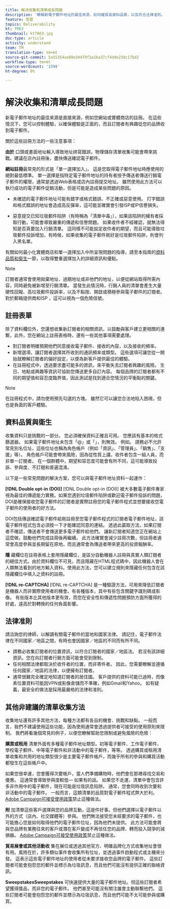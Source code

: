 ```yaml
---
title: 解決收集和清單成長問題
description: '瞭解新電子郵件地址的最佳來源、如何確保高資料品質，以及符合法律准則。 '
feature: 受眾
topics: Deliverability
kt: 7063
thumbnail: kt7063.jpg
doc-type: article
activity: understand
team: TM
translation-type: tm+mt
source-git-commit: 5a15354aa88e34479f2a1ba37cf4dde239c17bd2
workflow-type: tm+mt
source-wordcount: '1598'
ht-degree: 0%

---
```



# 解決收集和清單成長問題

新電子郵件地址的最佳來源是直接來源，例如您網站或實體商店的註冊。 在這些情況下，您可以控制體驗，以確保體驗是正面的，而且訂閱者有興趣從您的品牌收到電子郵件。

關於這些註冊方法的一些注意事項：

**由於** 口頭或書面地址輸入導致地址拼寫錯誤，物理儲存清單收集可能會帶來挑戰。建議在店內註冊後，盡快傳送確認電子郵件。

**網站註冊**&#x200B;最常見的形式是「單一選擇加入」。 這是您取得電子郵件地址時應使用的絕對最低標準。 單一選擇是指特定電子郵件地址的持有者授予傳送者傳送行銷電子郵件的權限，通常是透過Web表格或店內註冊提交地址。 雖然使用此方法可以執行成功的電子郵件促銷活動，但是可能是造成某些問題的原因。

* 未確認的電子郵件地址可能有錯字或格式錯誤、不正確或惡意使用。 打字錯誤和格式錯誤的地址會造成高反彈率，這可能並確實會引發ISP或IP信譽損失。

* 惡意提交已知垃圾郵件陷阱（有時稱為「清單中毒」），如果該陷阱的擁有者採取行動，可能會導致嚴重的傳遞和信譽問題。 如果收件者不經確認，就無法得知是否真要加入行銷清單。 這同樣不可能設定收件者的期望，而且可能導致垃圾郵件投訴增加，有時候，如果收集的電子郵件剛好是垃圾郵件陷阱，則會列入黑名單。

有關如何最小化實體商店和單一選擇加入中所呈現問題的指導，請至本指南的[資料品質和衛生](#data-quality-and-hygiene)一節，以取得雙重選擇加入的詳細資訊和優點。

>[!NOTE]
>
>訂閱者通常會使用拋棄地址、過期地址或非他們的地址，以便從網站取得所需內容，同時避免被新增至行銷清單。 當發生此情況時，行銷人員的清單會產生大量硬性回報、高垃圾郵件投訴率，以及不點按、開啟或積極參與電子郵件的訂閱者。 對於郵箱提供商和ISP ，這可以視為一個危險信號。

## 註冊表單

除了資料欄位外，您還想收集新訂閱者的相關資訊，以鼓勵與客戶建立更相關的連繫，此外，您在網站上註冊表格時，還有一些其他事項需要處理。

* 對訂閱者明確預期他們同意接收電子郵件、接收的內容，以及接收的頻率。
* 新增選項，讓訂閱者選擇其所收到的通訊頻率或類型。 這些選項可讓您從一開始就瞭解訂閱者的偏好設定，以便為新客戶提供最佳的體驗。
* 在註冊程式中，透過要求盡可能多的資訊，來平衡失去訂閱者興趣的風險。 生日、地點或興趣等資訊可協助您傳送更多自訂內容。 每個品牌的訂閱者都有不同的期望值和容忍度臨界值，因此測試是找到適合您情況的平衡點的關鍵。

>[!NOTE]
>
> 在註冊程式中，請勿使用預先勾選的方塊。 雖然它可以讓您合法地陷入困境，但也是負面的客戶體驗。

## 資料品質與衛生

收集資料只是挑戰的一部分。 您必須確保資料正確且可用。 您應該有基本的格式篩選器。 如果電子郵件地址未包含「@」或「」，則無效。 例如。 請務必不允許常見別名位址，這些位址也稱為角色帳戶（例如「資訊」、「管理員」、「銷售」、「支援」等）。 角色帳戶可能會帶來風險，因為從性質上講，收件者包含一組人員，而非單一訂閱者。 在一個群體中，期望和容忍度可能會有所不同，這可能導致投訴、參與度、不訂閱和普遍混淆。

以下是一些常見問題的解決方案，您可以與電子郵件地址資料一起運作：

**[!DNL Double opt-in (DOI)]**
[!DNL Double opt-in (DOI)] 被大多數電子郵件專家視為最佳的傳遞能力實務。如果您遇到垃圾郵件陷阱或歡迎電子郵件投訴的問題，DOI是確保接收您電子郵件的訂閱者是實際註冊您的電子郵件程式並想要接收您電子郵件的使用者的好方法。

DOI包括傳送確認電子郵件給剛註冊至您電子郵件程式的訂閱者電子郵件地址，該電子郵件程式包含必須按一下才能確認同意的連結。 透過此贏取方法，如果訂閱者不確認，傳送者不會傳送更多電子郵件給他們。 讓新訂閱者知道您正在網站上這麼做，鼓勵他們完成註冊後再繼續。 此方法確實會減少註冊次數，但註冊者通常會高度參與並長期留在原地，而且通常會為傳送者帶來更高的投資報酬率。

**隱**
藏欄位在註冊表格上套用隱藏欄位，是區分自動機器人註冊與真實人類訂閱者的絕佳方式。由於資料欄位不可見，而且隱藏在HTML程式碼中，因此機器人會在人類無法看到的地方輸入資料。使用此方法，您可以建立規則來隱藏任何包含在該隱藏欄位中填入之資料的註冊。

**[!DNL re-CAPTCHA]**
[!DNL re-CAPTCHA] 是一種驗證方法，可用來降低訂閱者是機器人而非實際使用者的機會。有各種版本，其中有些包含關鍵字識別碼或影像。 有些版本比其他版本更有效，而您在安全性和傳遞性問題預防方面所獲得的好處，遠高於對轉換的任何負面影響。

## 法律准則

請洽詢您的律師，以解讀有關電子郵件的當地和國家法律。 請記住，電子郵件法律在不同國家／地區之間，有時也會因國家／地區的不同而有所不同。

* 請務必收集訂閱者的位置資訊，以符合訂閱者的國家／地區法。 若沒有該詳細資訊，您在向訂閱者行銷方面可能會受到限制。
* 任何相關法律都取決於收件者的位置，而非寄件者。 因此，您需要瞭解並遵循任何國家／地區的法律，以便擁有訂閱者。
* 通常很難完全確定地知道訂閱者的居住國。 客戶提供的資料可能已過時，而像素位置資料可能因VPN或影像倉儲而不準確，例如Gmail和Yahoo。 如有疑義，最安全的做法是採用最嚴格的法律和准則。

## 其他非建議的清單收集方法

收集地址還有許多其他方法，每種方法都有各自的機會、挑戰和缺點。 一般而言，我們不建議使用這些功能，因為使用通常會透過提供者可接受的使用原則來限制。 我們將看幾個常見的例子，以便您瞭解幫助您限制或避免風險的危險：

**購買或租用**
清單外面有多種電子郵件地址類型。初等電子郵件、工作電子郵件、學校電子郵件、中等電子郵件和非活動中的電子郵件，等等。 透過購買或租用清單收集和共用的地址類型很少是主要電子郵件帳戶，而幾乎所有的參與和購買活動都發生在這些帳戶中。

如果您很幸運，您會獲得次要帳戶，當人們準備購物時，他們會在那裡尋找交易和優惠。 這通常會導致參與度較低— 如果有的話。 如果您不走運，清單中會包含許多非作用中的電子郵件，現在可能是垃圾訊息陷阱。 通常，您會同時收到次要和非活動中的電子郵件。 一般而言，這類清單的品質對電子郵件程式弊大於利。 [Adobe Campaign可接受使用政策](https://www.adobe.com/legal/terms/aup.html)禁止這種做法。

**附**
加清單這些客戶選擇與您的品牌互動，這是件好事。但他們選擇以電子郵件以外的方式（店內、社交媒體等）參與。 他們無法接受您未經要求的電子郵件，也可能擔心您是如何取得他們的電子郵件位址，因為他們未提供。 此方法可能會將與您品牌有業務往來的客戶或潛在客戶變成不再信任您的品牌、轉而投入競爭的減損器。 [Adobe Campaign可接受使用政策](https://www.adobe.com/legal/terms/aup.html)禁止這種做法。

**貿易展會或其他活動收**
集在展位或透過其他官方、明確品牌化方式收集地址會很有用。風險在於，許多類似事件會收集所有位址，並透過事件啟動程式或主機來分發。 這表示這些電子郵件地址的使用者從未要求接收您品牌的電子郵件。 這些訂閱者可能會抱怨您的郵件並標示為垃圾訊息，而且他們可能沒有提供正確的聯絡資訊。

**SweepstakesSweepstakes**
可快速提供大量的電子郵件地址。但這些訂閱者希望獲得獎品，而非您的電子郵件。 他們甚至可能沒有關注誰會主動聯繫他們。 這些訂閱者可能會抱怨您的郵件並標示為垃圾訊息，而且他們可能不太可能參與或購買。
